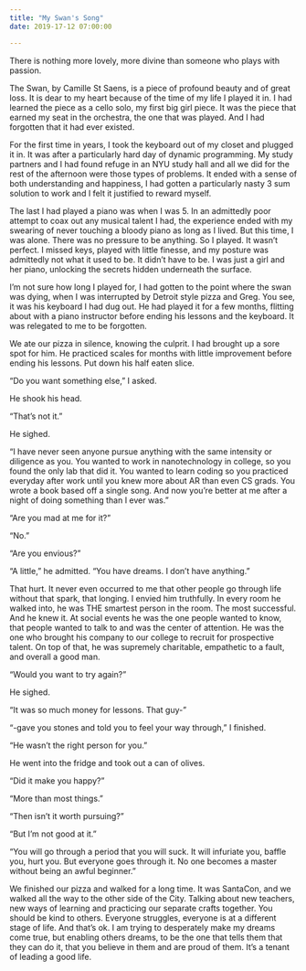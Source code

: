 ```yaml
---
title: "My Swan's Song"
date: 2019-17-12 07:00:00

---
```

There is nothing more lovely, more divine than someone who plays with passion.

The Swan, by Camille St Saens, is a piece of profound beauty and of great loss.  It is dear to my heart because of the time of my life I played it in. I had learned the piece as a cello solo, my first big girl piece. It was the piece that earned my seat in the orchestra, the one that was played. And I had forgotten that it had ever existed.

For the first time in years, I took the keyboard out of my closet and plugged it in. It was after a particularly hard day of dynamic programming.  My study partners and I had found refuge in an NYU study hall and all we did for the rest of the afternoon were those types of problems. It ended with a sense of both understanding and happiness, I had gotten a particularly nasty 3 sum solution to work and I felt it justified to reward myself.

The last I had played a piano was when I was 5. In an admittedly poor attempt to coax out any musical talent I had, the experience ended with my swearing of never touching a bloody piano as long as I lived. But this time, I was alone. There was no pressure to be anything. So I played. It wasn’t perfect. I missed keys,  played with little finesse, and my posture was admittedly not what it used to be. It didn’t have to be. I was just a girl and her piano, unlocking the secrets hidden underneath the surface.

I’m not sure how long I played for, I had gotten to the point where the swan was dying, when I was interrupted by Detroit style pizza and Greg. You see, it was his keyboard I had dug out. He had played it for a few months, flitting about with a piano instructor before ending his lessons and the keyboard. It was relegated to me to be forgotten.

We ate our pizza in silence, knowing the culprit. I had brought up a sore spot for him. He practiced scales for months with little improvement before ending his lessons. Put down his half eaten slice.

“Do you want something else,” I asked.

He shook his head.

“That’s not it.”

He sighed.

“I have never seen anyone pursue anything with the same intensity or diligence as you. You wanted to work in nanotechnology in college, so you found the only lab that did it. You wanted to learn coding so you practiced everyday after work until you knew more about AR than even CS grads. You wrote a book based off a single song. And now you’re better at me after a night of doing something than I ever was.”

“Are you mad at me for it?”

“No.”

“Are you envious?”

“A little,” he admitted. “You have dreams. I don’t have anything.”

That hurt. It never even occurred to me that other people go through life without that spark, that longing. I envied him truthfully. In every room he walked into, he was THE smartest person in the room. The most successful. And he knew it. At social events he was the one people wanted to know, that people wanted to talk to and was the center of attention. He was the one who brought his company to our college to recruit for prospective talent. On top of that, he was supremely charitable, empathetic to a fault, and overall a good man.

“Would you want to try again?”

He sighed.

“It was so much money for lessons. That guy-”

“-gave you stones and told you to feel your way through,” I finished.

“He wasn’t the right person for you.”

He went into the fridge and took out a can of olives.

“Did it make you happy?”

“More than most things.”

“Then isn’t it worth pursuing?”

“But I’m not good at it.”

“You will go through a period that you will suck. It will infuriate you, baffle you, hurt you. But everyone goes through it. No one becomes a master without being an awful beginner.”

We finished our pizza and walked for a long time. It was SantaCon, and we walked all the way to the other side of the City. Talking about new teachers, new ways of learning and practicing our separate crafts together. You should be kind to others.  Everyone struggles, everyone is at a different stage of life. And that’s ok. I am trying to desperately make my dreams come true, but enabling others dreams, to be the one that tells them that they can do it, that you believe in them and are proud of them. It’s a tenant of leading a good life.
